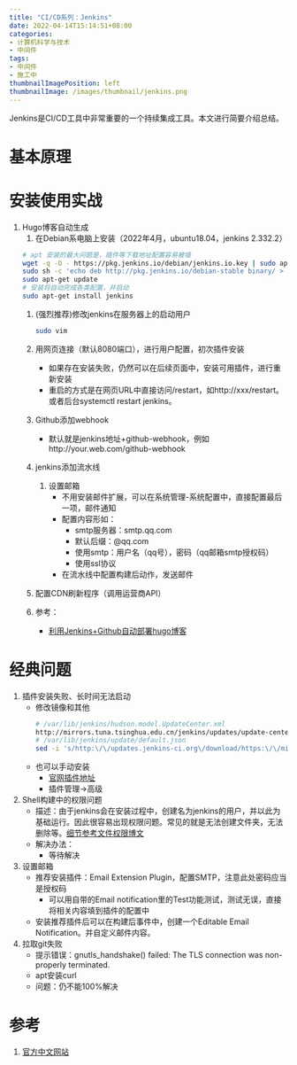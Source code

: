 ```yaml
---
title: "CI/CD系列：Jenkins"
date: 2022-04-14T15:14:51+08:00
categories:
- 计算机科学与技术
- 中间件
tags:
- 中间件
- 施工中
thumbnailImagePosition: left
thumbnailImage: /images/thumbnail/jenkins.png
---
```

Jenkins是CI/CD工具中非常重要的一个持续集成工具。本文进行简要介绍总结。
<!--more-->
# 基本原理
# 安装使用实战
1. Hugo博客自动生成
    1. 在Debian系电脑上安装（2022年4月，ubuntu18.04，jenkins 2.332.2）
    ```bash
    # apt 安装的最大问题是，插件等下载地址配置容易被墙
    wget -q -O - https://pkg.jenkins.io/debian/jenkins.io.key | sudo apt-key add -
    sudo sh -c 'echo deb http://pkg.jenkins.io/debian-stable binary/ > /etc/apt/sources.list.d/jenkins.list'
    sudo apt-get update
    # 安装将自动完成各类配置，并启动
    sudo apt-get install jenkins
    ```
    1. (强烈推荐)修改jenkins在服务器上的启动用户
        ```bash
        sudo vim 
        ```
    1. 用网页连接（默认8080端口），进行用户配置，初次插件安装
        - 如果存在安装失败，仍然可以在后续页面中，安装可用插件，进行重新安装
        - 重启的方式是在网页URL中直接访问/restart，如http://xxx/restart。或者后台systemctl restart jenkins。
    1. Github添加webhook
        - 默认就是jenkins地址+github-webhook，例如http://your.web.com/github-webhook
    1. jenkins添加流水线
        1. 设置邮箱
            - 不用安装邮件扩展，可以在系统管理-系统配置中，直接配置最后一项，邮件通知
            - 配置内容形如：
                - smtp服务器：smtp.qq.com
                - 默认后缀：@qq.com
                - 使用smtp：用户名（qq号），密码（qq邮箱smtp授权码）
                - 使用ssl协议
            - 在流水线中配置构建后动作，发送邮件
    1. 配置CDN刷新程序（调用运营商API）
    1. 参考：
        - [利用Jenkins+Github自动部署hugo博客](https://zhuanlan.zhihu.com/p/129069420)
        <!-- https://console.cloud.tencent.com/api/explorer?Product=cdn&Version=2018-06-06&Action=PurgePathCache&SignVersion= -->

        <!-- https://console.cloud.tencent.com/api/explorer?Product=cdn&Version=2018-06-06&Action=PurgePathCache&SignVersion= -->
# 经典问题
1. 插件安装失败、长时间无法启动
    - 修改镜像和其他
        ```bash
        # /var/lib/jenkins/hudson.model.UpdateCenter.xml
        http://mirrors.tuna.tsinghua.edu.cn/jenkins/updates/update-center.json
        # /var/lib/jenkins/update/default.json
        sed -i 's/http:\/\/updates.jenkins-ci.org\/download/https:\/\/mirrors.tuna.tsinghua.edu.cn\/jenkins/g' default.json && sed -i 's/http:\/\/www.google.com/https:\/\/www.baidu.com/g' default.json
        ```
    - 也可以手动安装
        - [官网插件地址](https://updates.jenkins.io/download/plugins/)
        - 插件管理->高级
1. Shell构建中的权限问题
    - 描述：由于jenkins会在安装过程中，创建名为jenkins的用户，并以此为基础运行。因此很容易出现权限问题。常见的就是无法创建文件夹，无法删除等。[细节参考文件权限博文](/2022/04/边学边用linux-文件系统/)
    - 解决办法：
        - 等待解决
1. 设置邮箱
    - 推荐安装插件：Email Extension Plugin，配置SMTP，注意此处密码应当是授权码
        - 可以用自带的Email notification里的Test功能测试，测试无误，直接将相关内容填到插件的配置中
    - 安装推荐插件后可以在构建后事件中，创建一个Editable Email Notification。并自定义邮件内容。
1. 拉取git失败
    - 提示错误：gnutls_handshake() failed: The TLS connection was non-properly terminated. 
    - apt安装curl
    - 问题：仍不能100%解决
# 参考
1. [官方中文网站](https://www.jenkins.io/zh/doc/book/installing/#setup-wizard)